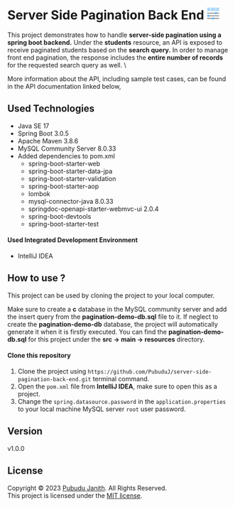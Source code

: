 # Server Side Pagination Back End <img src="assets/icon.png" alt="drawing" width="27px"/>

This project demonstrates how to handle **server-side pagination using a spring boot backend.** 
Under the **students** resource, an API is exposed to receive paginated students based on the **search query.** 
In order to manage front end pagination, the response includes the **entire number of records** for the requested search query as well. \

More information about the API, including sample test cases, can be found in the API documentation linked below,



## Used Technologies

- Java SE 17
- Spring Boot 3.0.5
- Apache Maven 3.8.6
- MySQL Community Server 8.0.33
- Added dependencies to pom.xml
    - spring-boot-starter-web
    - spring-boot-starter-data-jpa
    - spring-boot-starter-validation
    - spring-boot-starter-aop
    - lombok
    - mysql-connector-java 8.0.33
    - springdoc-openapi-starter-webmvc-ui 2.0.4
    - spring-boot-devtools
    - spring-boot-starter-test

#### Used Integrated Development Environment
- IntelliJ IDEA

## How to use ?
This project can be used by cloning the project to your local computer.

Make sure to create a **c** database in the MySQL community server and add the insert query from the **pagination-demo-db.sql** file to it.
If neglect to create the **pagination-demo-db** database, the project will automatically generate it when it is firstly executed.
You can find the **pagination-demo-db.sql** for this project under the **src -> main -> resources** directory.

#### Clone this repository
1. Clone the project using `https://github.com/PubuduJ/server-side-pagination-back-end.git` terminal command.
2. Open the `pom.xml` file from **IntelliJ IDEA**, make sure to open this as a project.
3. Change the `spring.datasource.password` in the `application.properties` to your local machine MySQL server `root` user password.

## Version
v1.0.0

## License
Copyright &copy; 2023 [Pubudu Janith](https://www.linkedin.com/in/pubudujanith94/). All Rights Reserved.<br>
This project is licensed under the [MIT license](LICENSE.txt).